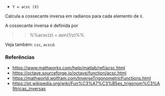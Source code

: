 - `Y = acsc (X)`

Calcula a cossecante inversa em radianos para cada elemento de `X`.

A cossecante inversa é definida por

> > %%acsc(z) = asin(1/z)%%

Veja também: `csc`, `acscd`.

### Referências

- https://www.mathworks.com/help/matlab/ref/acsc.html
- https://octave.sourceforge.io/octave/function/acsc.html
- https://mathworld.wolfram.com/InverseTrigonometricFunctions.html
- https://pt.wikipedia.org/wiki/Fun%C3%A7%C3%B5es_trigonom%C3%A9tricas_inversas
